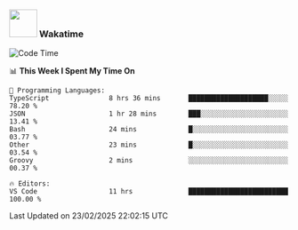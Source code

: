 ### <img src="https://media.giphy.com/media/VgCDAzcKvsR6OM0uWg/giphy.gif" width="50"> Wakatime

  <!--START_SECTION:waka-->
![Code Time](http://img.shields.io/badge/Code%20Time-1%2C503%20hrs%203%20mins-blue)

📊 **This Week I Spent My Time On** 

```text
💬 Programming Languages: 
TypeScript               8 hrs 36 mins       ████████████████████░░░░░   78.20 % 
JSON                     1 hr 28 mins        ███░░░░░░░░░░░░░░░░░░░░░░   13.41 % 
Bash                     24 mins             █░░░░░░░░░░░░░░░░░░░░░░░░   03.77 % 
Other                    23 mins             █░░░░░░░░░░░░░░░░░░░░░░░░   03.54 % 
Groovy                   2 mins              ░░░░░░░░░░░░░░░░░░░░░░░░░   00.37 % 

🔥 Editors: 
VS Code                  11 hrs              █████████████████████████   100.00 % 
```


 Last Updated on 23/02/2025 22:02:15 UTC
<!--END_SECTION:waka-->
